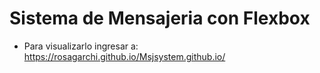 # Sistema de Mensajeria con Flexbox

- Para visualizarlo ingresar a: https://rosagarchi.github.io/Msjsystem.github.io/
